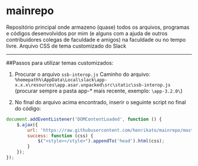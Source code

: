 # mainrepo

Repositório principal onde armazeno (quase) todos os arquivos, programas e códigos desenvolvidos por mim (e alguns com a ajuda de outros contribuidores colegas de faculdade e amigos) na faculdade ou no tempo livre.
Arquivo CSS de tema customizado do Slack

------------------------------------------------------------------------------------------------------------------------------------------

##Passos para utilizar temas customizados:
1. Procurar o arquivo `ssb-interop.js`
   Caminho do arquivo: `%homepath%\AppData\Local\slack\app-x.x.x\resources\app.asar.unpacked\src\static\ssb-interop.js`
   (procurar sempre a pasta app-* mais recente, exemplo: `\app-3.2.0\`)

2. No final do arquivo acima encontrado, inserir o seguinte script no final do código:
```javascript
document.addEventListener('DOMContentLoaded', function () {
    $.ajax({
        url: 'https://raw.githubusercontent.com/henrikato/mainrepo/master/tema-slack.css',
        success: function (css) {
            $("<style></style>").appendTo('head').html(css);
        }
    });
});
```
 
